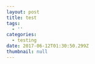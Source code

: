 ```yaml
---
layout: post
title: test
tags:
  - ''
categories:
  - testing
date: 2017-06-12T01:30:50.299Z
thumbnail: null
---
```

# 

